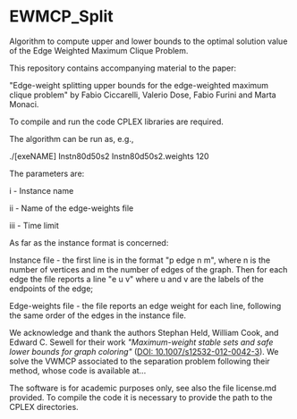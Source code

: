 # EWMCP_Split
Algorithm to compute upper and lower bounds to the optimal solution value of the Edge Weighted Maximum Clique Problem.

This repository contains accompanying material to the paper:

"Edge-weight splitting upper bounds for the edge-weighted maximum clique problem"
by Fabio Ciccarelli, Valerio Dose, Fabio Furini and Marta Monaci. 

To compile and run the code CPLEX libraries are required.

The algorithm can be run as, e.g.,

./[exeNAME] Instn80d50s2  Instn80d50s2.weights 120

The parameters are:

i - Instance name  

ii - Name of the edge-weights file  

iii - Time limit  


As far as the instance format is concerned: 

Instance file - the first line is in the format "p  edge  n  m", where n is the number of vertices and m the number of edges of the graph. Then for each edge the file reports a line "e  u  v" where u and v are the labels of the endpoints of the edge;

Edge-weights file - the file reports an edge weight for each line, following the same order of the edges in the instance file.

We acknowledge and thank the authors Stephan Held, William Cook, and Edward C. Sewell for their work *"Maximum-weight stable sets and safe lower bounds for graph coloring"* ([DOI: 10.1007/s12532-012-0042-3](https://doi.org/10.1007/s12532-012-0042-3)). We solve the VWMCP associated to the separation problem following their method, whose code is available at...

 

The software is for academic purposes only, see also the file license.md provided. To compile the code it is necessary to provide the path to the CPLEX directories.

